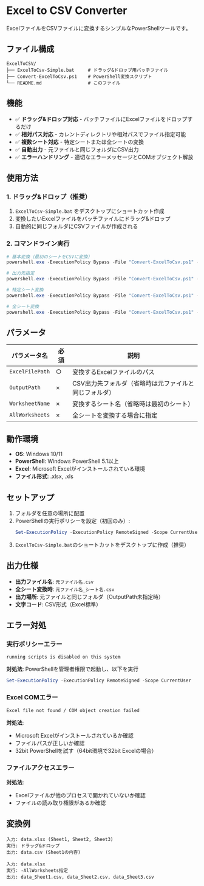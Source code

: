 # Excel to CSV Converter

ExcelファイルをCSVファイルに変換するシンプルなPowerShellツールです。

## ファイル構成

```
ExcelToCSV/
├── ExcelToCsv-Simple.bat     # ドラッグ&ドロップ用バッチファイル
├── Convert-ExcelToCsv.ps1    # PowerShell変換スクリプト
└── README.md                 # このファイル
```

## 機能

- ✅ **ドラッグ&ドロップ対応** - バッチファイルにExcelファイルをドロップするだけ
- ✅ **相対パス対応** - カレントディレクトリや相対パスでファイル指定可能
- ✅ **複数シート対応** - 特定シートまたは全シートの変換
- ✅ **自動出力** - 元ファイルと同じフォルダにCSV出力
- ✅ **エラーハンドリング** - 適切なエラーメッセージとCOMオブジェクト解放

## 使用方法

### 1. ドラッグ&ドロップ（推奨）

1. `ExcelToCsv-Simple.bat` をデスクトップにショートカット作成
2. 変換したいExcelファイルをバッチファイルにドラッグ&ドロップ
3. 自動的に同じフォルダにCSVファイルが作成される

### 2. コマンドライン実行

```powershell
# 基本変換（最初のシートをCSVに変換）
powershell.exe -ExecutionPolicy Bypass -File "Convert-ExcelToCsv.ps1" -ExcelFilePath "data.xlsx"

# 出力先指定
powershell.exe -ExecutionPolicy Bypass -File "Convert-ExcelToCsv.ps1" -ExcelFilePath "data.xlsx" -OutputPath "C:\output\"

# 特定シート変換
powershell.exe -ExecutionPolicy Bypass -File "Convert-ExcelToCsv.ps1" -ExcelFilePath "data.xlsx" -WorksheetName "Sheet2"

# 全シート変換
powershell.exe -ExecutionPolicy Bypass -File "Convert-ExcelToCsv.ps1" -ExcelFilePath "data.xlsx" -AllWorksheets
```

## パラメータ

| パラメータ名 | 必須 | 説明 |
|-------------|------|------|
| `ExcelFilePath` | ○ | 変換するExcelファイルのパス |
| `OutputPath` | × | CSV出力先フォルダ（省略時は元ファイルと同じフォルダ） |
| `WorksheetName` | × | 変換するシート名（省略時は最初のシート） |
| `AllWorksheets` | × | 全シートを変換する場合に指定 |

## 動作環境

- **OS**: Windows 10/11
- **PowerShell**: Windows PowerShell 5.1以上
- **Excel**: Microsoft Excelがインストールされている環境
- **ファイル形式**: .xlsx, .xls

## セットアップ

1. フォルダを任意の場所に配置
2. PowerShellの実行ポリシーを設定（初回のみ）:
   ```powershell
   Set-ExecutionPolicy -ExecutionPolicy RemoteSigned -Scope CurrentUser
   ```
3. `ExcelToCsv-Simple.bat`のショートカットをデスクトップに作成（推奨）

## 出力仕様

- **出力ファイル名**: `元ファイル名.csv`
- **全シート変換時**: `元ファイル名_シート名.csv`
- **出力場所**: 元ファイルと同じフォルダ（OutputPath未指定時）
- **文字コード**: CSV形式（Excel標準）

## エラー対処

### 実行ポリシーエラー
```
running scripts is disabled on this system
```
**対処法**: PowerShellを管理者権限で起動し、以下を実行
```powershell
Set-ExecutionPolicy -ExecutionPolicy RemoteSigned -Scope CurrentUser
```

### Excel COMエラー
```
Excel file not found / COM object creation failed
```
**対処法**:
- Microsoft Excelがインストールされているか確認
- ファイルパスが正しいか確認
- 32bit PowerShellを試す（64bit環境で32bit Excelの場合）

### ファイルアクセスエラー
**対処法**:
- Excelファイルが他のプロセスで開かれていないか確認
- ファイルの読み取り権限があるか確認

## 変換例

```
入力: data.xlsx (Sheet1, Sheet2, Sheet3)
実行: ドラッグ&ドロップ
出力: data.csv (Sheet1の内容)

入力: data.xlsx
実行: -AllWorksheets指定
出力: data_Sheet1.csv, data_Sheet2.csv, data_Sheet3.csv
```

